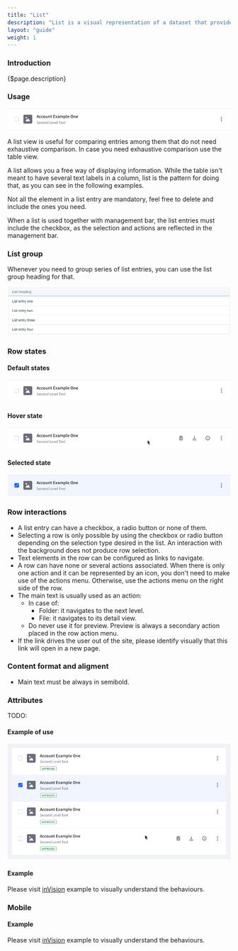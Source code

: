 ```yaml
---
title: "List"
description: "List is a visual representation of a dataset that provides more flexibility for arranging the data to display than a table and that is less visual explicit than a card view."
layout: "guide"
weight: 1
---
```


### Introduction

{$page.description}

### Usage

![list entry in default state](../../../images/ListViewDefault.png)

A list view is useful for comparing entries among them that do not need exhaustive comparison. In case you need exhaustive comparison use the table view.

A list allows you a free way of displaying information. While the table isn't meant to have several text labels in a column, list is the pattern for doing that, as you can see in the following examples.

Not all the element in a list entry are mandatory, feel free to delete and include the ones you need.

When a list is used together with management bar, the list entries must include the checkbox, as the selection and actions are reflected in the management bar.

### List group

Whenever you need to group series of list entries, you can use the list group heading for that.

![list group includes a heading](../../../images/listGroup.png)


### Row states

#### Default states

![list entry in default state](../../../images/ListViewDefault.png)

#### Hover state

![list entry in hover state](../../../images/ListViewHover.png)

#### Selected state

![list entry in selected state](../../../images/ListViewActive.png)

### Row interactions

* A list entry can have a checkbox, a radio button or none of them.
* Selecting a row is only possible by using the checkbox or radio button depending on the selection type desired in the list. An interaction with the background does not produce row selection.
* Text elements in the row can be configured as links to navigate.
* A row can have none or several actions associated. When there is only one action and it can be represented by an icon, you don't need to make use of the actions menu. Otherwise, use the actions menu on the right side of the row.
* The main text is usually used as an action:
	* In case of:
		* Folder: it navigates to the next level.
		* File: it navigates to its detail view.
	* Do never use it for preview. Preview is always a secondary action placed in the row action menu.
* If the link drives the user out of the site, please identify visually that this link will open in a new page.

### Content format and aligment

* Main text must be always in semibold.


### Attributes

TODO:

#### Example of use

![list view example with 3 different states in different entries](../../../images/ListViewExample.png)

#### Example

Please visit [inVision](https://liferay.invisionapp.com/share/YAAFKJ4WN) example to visually understand the behaviours.

### Mobile

#### Example

Please visit [inVision](https://liferay.invisionapp.com/share/HEAGTZBRV) example to visually understand the behaviours.
